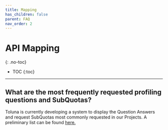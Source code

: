 ```yaml
---
title: Mapping
has_children: false
parent: FAQ
nav_order: 2
---
```


# API Mapping
{: .no-toc}

* TOC
{:toc}

---

## What are the most frequently requested profiling questions and SubQuotas?

Toluna is currently developing a system to display the Question Answers and request SubQuotas most commonly requested in our Projects. A preliminary list can be found [here.](/membermanagement/v2/#question--answerids)